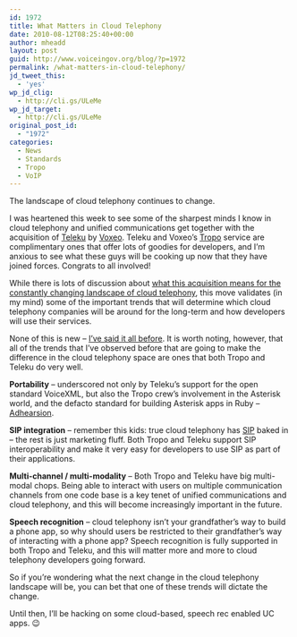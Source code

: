 ```yaml
---
id: 1972
title: What Matters in Cloud Telephony
date: 2010-08-12T08:25:40+00:00
author: mheadd
layout: post
guid: http://www.voiceingov.org/blog/?p=1972
permalink: /what-matters-in-cloud-telephony/
jd_tweet_this:
  - 'yes'
wp_jd_clig:
  - http://cli.gs/ULeMe
wp_jd_target:
  - http://cli.gs/ULeMe
original_post_id:
  - "1972"
categories:
  - News
  - Standards
  - Tropo
  - VoIP
---
```

The landscape of cloud telephony continues to change.

I was heartened this week to see some of the sharpest minds I know in cloud telephony and unified communications get together with the acquisition of [Teleku](http://teleku.com) by [Voxeo](http://www.voxeo.com). Teleku and Voxeo&#8217;s [Tropo](http://tropo.com) service are complimentary ones that offer lots of goodies for developers, and I&#8217;m anxious to see what these guys will be cooking up now that they have joined forces. Congrats to all involved!

While there is lots of discussion about [what this acquisition means for the constantly changing landscape of cloud telephony](http://gigaom.com/2010/08/11/voxeo-tropo-teleku/), this move validates (in my mind) some of the important trends that will determine which cloud telephony companies will be around for the long-term and how developers will use their services.

None of this is new &#8211; [I&#8217;ve said it all before](http://blog.cloudvox.com/post/443681724/mark-headd-on-open311-sip-portability-and-more). It is worth noting, however, that all of the trends that I&#8217;ve observed before that are going to make the difference in the cloud telephony space are ones that both Tropo and Teleku do very well.

**Portability** &#8211; underscored not only by Teleku&#8217;s support for the open standard VoiceXML, but also the Tropo crew&#8217;s involvement in the Asterisk world, and the defacto standard for building Asterisk apps in Ruby &#8211; [Adhearsion](http://adhearsion.com/).

**SIP integration** &#8211; remember this kids: true cloud telephony has [SIP](http://www.voip-info.org/wiki/view/SIP) baked in &#8211; the rest is just marketing fluff. Both Tropo and Teleku support SIP interoperability and make it very easy for developers to use SIP as part of their applications.

**Multi-channel / multi-modality** &#8211; Both Tropo and Teleku have big multi-modal chops. Being able to interact with users on multiple communication channels from one code base is a key tenet of unified communications and cloud telephony, and this will become increasingly important in the future.

**Speech recognition** &#8211; cloud telephony isn&#8217;t your grandfather&#8217;s way to build a phone app, so why should users be restricted to their grandfather&#8217;s way of interacting with a phone app? Speech recognition is fully supported in both Tropo and Teleku, and this will matter more and more to cloud telephony developers going forward.

So if you&#8217;re wondering what the next change in the cloud telephony landscape will be, you can bet that one of these trends will dictate the change.

Until then, I&#8217;ll be hacking on some cloud-based, speech rec enabled UC apps. 😉